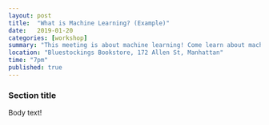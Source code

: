 ```yaml
---
layout: post
title:  "What is Machine Learning? (Example)"
date:   2019-01-20
categories: [workshop]
summary: "This meeting is about machine learning! Come learn about machine learning and its implications in policing, education, and housing. We'll cover some reason news stories and do a hands on exercise that will demonstrate algorithmic bias with machine learning."
location: "Bluestockings Bookstore, 172 Allen St, Manhattan"
time: "7pm"
published: true
---
```


### Section title

Body text!

